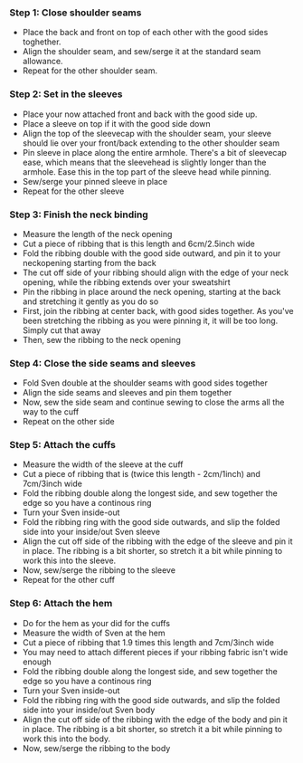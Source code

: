### Step 1: Close shoulder seams

-   Place the back and front on top of each other with the good sides toghether.
-   Align the shoulder seam, and sew/serge it at the standard seam allowance.
-   Repeat for the other shoulder seam.

### Step 2: Set in the sleeves

-   Place your now attached front and back with the good side up.
-   Place a sleeve on top if it with the good side down
-   Align the top of the sleevecap with the shoulder seam, your sleeve should lie over your front/back extending to the other shoulder seam
-   Pin sleeve in place along the entire armhole. There's a bit of sleevecap ease, which means that the sleevehead is slightly longer than the armhole. Ease this in the top part of the sleeve head while pinning.
-   Sew/serge your pinned sleeve in place
-   Repeat for the other sleeve

### Step 3: Finish the neck binding

-   Measure the length of the neck opening
-   Cut a piece of ribbing that is this length and 6cm/2.5inch wide
-   Fold the ribbing double with the good side outward, and pin it to your neckopening starting from the back
-   The cut off side of your ribbing should align with the edge of your neck opening, while the ribbing extends over your sweatshirt
-   Pin the ribbing in place around the neck opening, starting at the back and stretching it gently as you do so
-   First, join the ribbing at center back, with good sides together. As you've been stretching the ribbing as you were pinning it, it will be too long. Simply cut that away
-   Then, sew the ribbing to the neck opening

### Step 4: Close the side seams and sleeves

-   Fold Sven double at the shoulder seams with good sides together
-   Align the side seams and sleeves and pin them together
-   Now, sew the side seam and continue sewing to close the arms all the way to the cuff
-   Repeat on the other side

### Step 5: Attach the cuffs

-   Measure the width of the sleeve at the cuff
-   Cut a piece of ribbing that is (twice this length - 2cm/1inch) and 7cm/3inch wide
-   Fold the ribbing double along the longest side, and sew together the edge so you have a continous ring
-   Turn your Sven inside-out
-   Fold the ribbing ring with the good side outwards, and slip the folded side into your inside/out Sven sleeve
-   Align the cut off side of the ribbing with the edge of the sleeve and pin it in place. The ribbing is a bit shorter, so stretch it a bit while pinning to work this into the sleeve.
-   Now, sew/serge the ribbing to the sleeve
-   Repeat for the other cuff

### Step 6: Attach the hem

-   Do for the hem as your did for the cuffs
-   Measure the width of Sven at the hem
-   Cut a piece of ribbing that 1.9 times this length and 7cm/3inch wide
-   You may need to attach different pieces if your ribbing fabric isn't wide enough
-   Fold the ribbing double along the longest side, and sew together the edge so you have a continous ring
-   Turn your Sven inside-out
-   Fold the ribbing ring with the good side outwards, and slip the folded side into your inside/out Sven body
-   Align the cut off side of the ribbing with the edge of the body and pin it in place. The ribbing is a bit shorter, so stretch it a bit while pinning to work this into the body.
-   Now, sew/serge the ribbing to the body
